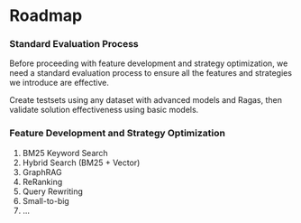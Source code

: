 # Roadmap

### Standard Evaluation Process

Before proceeding with feature development and strategy optimization, we need a standard evaluation process to ensure all the features and strategies we introduce are effective.

Create testsets using any dataset with advanced models and Ragas, then validate solution effectiveness using basic models.

### Feature Development and Strategy Optimization

1. BM25 Keyword Search
2. Hybrid Search (BM25 + Vector)
3. GraphRAG
4. ReRanking
5. Query Rewriting
6. Small-to-big
7. ...
